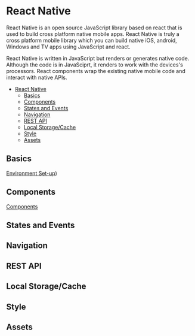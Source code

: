 # React Native
React Native is an open source JavaScript library based on react that is used to build cross platform native mobile apps. React Native is truly a cross platform mobile library which you can build native iOS, android, Windows and TV apps using JavaScript and react.

React Native is written in JavaScript but renders or generates native code. Although the code is in JavaSciprt, it renders to work with the devices's processors. React components wrap the existing native mobile code and interact with native APIs.

- [React Native](#react-native)
  - [Basics](#basics)
  - [Components](#components)
  - [States and Events](#states-and-events)
  - [Navigation](#navigation)
  - [REST API](#rest-api)
  - [Local Storage/Cache](#local-storagecache)
  - [Style](#style)
  - [Assets](#assets)

## Basics

[Environment Set-up](Basics/Basic.md))

## Components

[Components](Components/README.md)

## States and Events

## Navigation

## REST API

## Local Storage/Cache

## Style

## Assets



